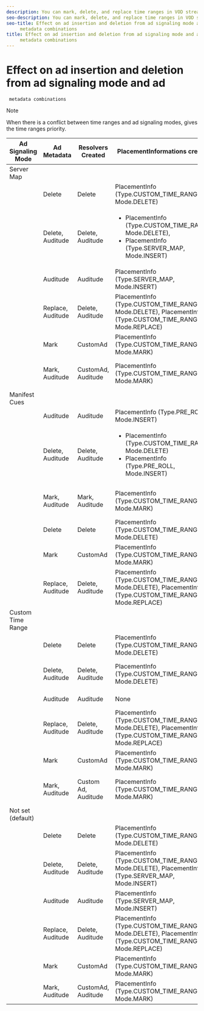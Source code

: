 ```yaml
---
description: You can mark, delete, and replace time ranges in VOD streams by using different ad signaling mode and ad metadata combinations. Different combinations of signaling mode and metadata result in different behaviors.
seo-description: You can mark, delete, and replace time ranges in VOD streams by using different ad signaling mode and ad metadata combinations. Different combinations of signaling mode and metadata result in different behaviors.
seo-title: Effect on ad insertion and deletion from ad signaling mode and ad
	 metadata combinations
title: Effect on ad insertion and deletion from ad signaling mode and ad
	 metadata combinations
---
```


# Effect on ad insertion and deletion from ad signaling mode and ad
	 metadata combinations


>[!NOTE]
>
>When there is a conflict between time ranges and ad signaling modes, gives the time ranges priority.

<table> 
 <title>Signaling Mode / Metadata Combination Behaviors</title> 
 <tgroup cols="5" colsep="1" rowsep="1" class="FormatA"> 
  <colspec colnum="1" colname="1" colwidth="1.00*" /> 
  <colspec colnum="2" colname="2" colwidth="1.05*" /> 
  <colspec colnum="3" colname="3" colwidth="1.24*" /> 
  <colspec colnum="4" colname="4" colwidth="2.70*" /> 
  <colspec colnum="5" colname="5" colwidth="1.74*" /> 
  <thead> 
   <tr> 
    <th class="entry">Ad Signaling Mode</th> 
    <th class="entry">Ad Metadata</th> 
    <th class="entry">Resolvers Created</th> 
    <th class="entry"><span class="codeph">PlacementInformations</span> created </th> 
    <th class="entry">Resulting behavior</th> 
   </tr> 
  </thead> 
  <tbody> 
   <tr> 
    <td namest="1" nameend="5">Server Map</td> 
   </tr> 
   <tr> 
    <td> </td> 
    <td>Delete</td> 
    <td>Delete</td> 
    <td><span class="codeph">PlacementInfo (Type.CUSTOM_TIME_RANGE, Mode.DELETE)</span> </td> 
    <td>Ranges deleted</td> 
   </tr> 
   <tr> 
    <td></td> 
    <td>Delete, Auditude</td> 
    <td>Delete, Auditude</td> 
    <td> 
     <ul> 
      <li><span class="codeph">PlacementInfo (Type.CUSTOM_TIME_RANGE, Mode.DELETE),</span> </li> 
      <li><span class="codeph">PlacementInfo (Type.SERVER_MAP, Mode.INSERT)</span> </li> 
     </ul> </td> 
    <td>Ranges deleted, Ads inserted</td> 
   </tr> 
   <tr> 
    <td></td> 
    <td>Auditude</td> 
    <td>Auditude</td> 
    <td><span class="codeph">PlacementInfo (Type.SERVER_MAP, Mode.INSERT)</span> </td> 
    <td>Ads inserted</td> 
   </tr> 
   <tr> 
    <td></td> 
    <td>Replace, Auditude</td> 
    <td>Delete, Auditude</td> 
    <td><span class="codeph">PlacementInfo (Type.CUSTOM_TIME_RANGE, Mode.DELETE), PlacementInfo (Type.CUSTOM_TIME_RANGE, Mode.REPLACE)</span> </td> 
    <td>Ranges replaced</td> 
   </tr> 
   <tr> 
    <td></td> 
    <td>Mark</td> 
    <td>CustomAd</td> 
    <td><span class="codeph">PlacementInfo (Type.CUSTOM_TIME_RANGE, Mode.MARK)</span> </td> 
    <td>Ranges marked</td> 
   </tr> 
   <tr> 
    <td></td> 
    <td>Mark, Auditude</td> 
    <td>CustomAd, Auditude</td> 
    <td><span class="codeph">PlacementInfo (Type.CUSTOM_TIME_RANGE, Mode.MARK)</span> </td> 
    <td>Ranges marked, no ads inserted</td> 
   </tr> 
   <tr> 
    <td namest="1" nameend="5">Manifest Cues</td> 
   </tr> 
   <tr> 
    <td></td> 
    <td>Auditude</td> 
    <td>Auditude</td> 
    <td><span class="codeph">PlacementInfo (Type.PRE_ROLL, Mode.INSERT)</span> </td> 
    <td>Ads inserted</td> 
   </tr> 
   <tr> 
    <td></td> 
    <td>Delete, Auditude</td> 
    <td>Delete, Auditude</td> 
    <td> 
     <ul> 
      <li><span class="codeph">PlacementInfo (Type.CUSTOM_TIME_RANGE, Mode.DELETE)</span> </li> 
      <li><span class="codeph">PlacementInfo (Type.PRE_ROLL, Mode.INSERT)</span> </li> 
     </ul> </td> 
    <td>Ranges deleted, ads inserted</td> 
   </tr> 
   <tr> 
    <td></td> 
    <td>Mark, Auditude</td> 
    <td>Mark, Auditude</td> 
    <td><span class="codeph">PlacementInfo (Type.CUSTOM_TIME_RANGE, Mode.MARK)</span> </td> 
    <td>Ranges marked, no ads inserted</td> 
   </tr> 
   <tr> 
    <td></td> 
    <td>Delete</td> 
    <td>Delete</td> 
    <td><span class="codeph">PlacementInfo (Type.CUSTOM_TIME_RANGE, Mode.DELETE)</span> </td> 
    <td>Ranges deleted</td> 
   </tr> 
   <tr> 
    <td></td> 
    <td>Mark</td> 
    <td>CustomAd</td> 
    <td><span class="codeph">PlacementInfo (Type.CUSTOM_TIME_RANGE, Mode.MARK)</span> </td> 
    <td>Ranges marked</td> 
   </tr> 
   <tr> 
    <td></td> 
    <td>Replace, Auditude</td> 
    <td>Delete, Auditude</td> 
    <td><span class="codeph">PlacementInfo (Type.CUSTOM_TIME_RANGE, Mode.DELETE), PlacementInfo (Type.CUSTOM_TIME_RANGE, Mode.REPLACE)</span> </td> 
    <td>Ranges replaced</td> 
   </tr> 
   <tr> 
    <td namest="1" nameend="5">Custom Time Range</td> 
   </tr> 
   <tr> 
    <td></td> 
    <td>Delete</td> 
    <td>Delete</td> 
    <td><span class="codeph">PlacementInfo (Type.CUSTOM_TIME_RANGE, Mode.DELETE)</span> </td> 
    <td>Ranges deleted</td> 
   </tr> 
   <tr> 
    <td></td> 
    <td>Delete, Auditude</td> 
    <td>Delete, Auditude</td> 
    <td><span class="codeph">PlacementInfo (Type.CUSTOM_TIME_RANGE, Mode.DELETE)</span> </td> 
    <td>Ranges deleted, no ads inserted</td> 
   </tr> 
   <tr> 
    <td></td> 
    <td>Auditude</td> 
    <td>Auditude</td> 
    <td>None</td> 
    <td>No ads inserted</td> 
   </tr> 
   <tr> 
    <td></td> 
    <td>Replace, Auditude</td> 
    <td>Delete, Auditude</td> 
    <td><span class="codeph">PlacementInfo (Type.CUSTOM_TIME_RANGE, Mode.DELETE), PlacementInfo (Type.CUSTOM_TIME_RANGE, Mode.REPLACE)</span> </td> 
    <td>Ranges replaced with ads</td> 
   </tr> 
   <tr> 
    <td></td> 
    <td>Mark</td> 
    <td>CustomAd</td> 
    <td><span class="codeph">PlacementInfo (Type.CUSTOM_TIME_RANGE, Mode.MARK)</span> </td> 
    <td>Ranges marked</td> 
   </tr> 
   <tr> 
    <td></td> 
    <td>Mark, Auditude</td> 
    <td>Custom Ad, Auditude</td> 
    <td><span class="codeph">PlacementInfo (Type.CUSTOM_TIME_RANGE, Mode.MARK)</span> </td> 
    <td>Ranges marked, no ads inserted</td> 
   </tr> 
   <tr> 
    <td namest="1" nameend="5">Not set (default)</td> 
   </tr> 
   <tr> 
    <td></td> 
    <td>Delete</td> 
    <td>Delete</td> 
    <td><span class="codeph">PlacementInfo (Type.CUSTOM_TIME_RANGE, Mode.DELETE)</span> </td> 
    <td>Ranges deleted</td> 
   </tr> 
   <tr> 
    <td></td> 
    <td>Delete, Auditude</td> 
    <td>Delete, Auditude</td> 
    <td><span class="codeph">PlacementInfo (Type.CUSTOM_TIME_RANGE, Mode.DELETE), PlacementInfo (Type.SERVER_MAP, Mode.INSERT)</span> </td> 
    <td>Ranges deleted, ads inserted</td> 
   </tr> 
   <tr> 
    <td></td> 
    <td>Auditude</td> 
    <td>Auditude</td> 
    <td><span class="codeph">PlacementInfo (Type.SERVER_MAP, Mode.INSERT)</span> </td> 
    <td>Ads inserted</td> 
   </tr> 
   <tr> 
    <td></td> 
    <td>Replace, Auditude</td> 
    <td>Delete, Auditude</td> 
    <td><span class="codeph">PlacementInfo (Type.CUSTOM_TIME_RANGE, Mode.DELETE), PlacementInfo (Type.CUSTOM_TIME_RANGE, Mode.REPLACE)</span> </td> 
    <td>Ranges replaced with ads</td> 
   </tr> 
   <tr> 
    <td></td> 
    <td>Mark</td> 
    <td>CustomAd</td> 
    <td><span class="codeph">PlacementInfo (Type.CUSTOM_TIME_RANGE, Mode.MARK)</span> </td> 
    <td>Ranges marked</td> 
   </tr> 
   <tr> 
    <td></td> 
    <td>Mark, Auditude</td> 
    <td>CustomAd, Auditude</td> 
    <td><span class="codeph">PlacementInfo (Type.CUSTOM_TIME_RANGE, Mode.MARK)</span> </td> 
    <td>Ranges marked</td> 
   </tr> 
  </tbody> 
 </tgroup> 
</table>

